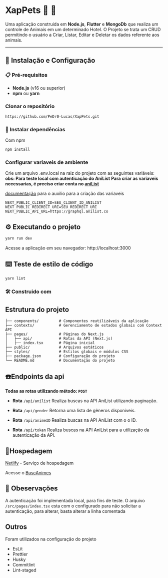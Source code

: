 # **XapPets 🐶 🏢**

Uma aplicação construida em **Node.js**, **Flutter** e **MongoDb** que realiza um controle de Animais em um determinado Hotel. O Projeto se trata um CRUD permitindo
o usuário a Criar, Listar, Editar e Deletar os dados referente aos animais.

---

## **🚀 Instalação e Configuração**

### **📋 Pré-requisitos**

- **Node.js** (v16 ou superior)
- **npm** ou **yarn**

### **Clonar o repositório**

```bash
https://github.com/PeDr0-Lucas/XapPets.git

````
### **🔧 Instalar dependências**

Com npm
```bash
npm install
````
### **Configurar variaveis de ambiente**
Crie um arquivo .env.local na raiz do projeto com as seguintes variáveis:
**obs: Para teste local com autenticação do AniList**
**Para criar as variaveis necessarias, é preciso criar conta no [aniList](https://anilist.co/)**

[documentação](https://docs.anilist.co/guide/auth/) para o auxilio para a criação das variaveis 
```.env
NEXT_PUBLIC_CLIENT_ID=SEU_CLIENT_ID_ANILIST
NEXT_PUBLIC_REDIRECT_URI=SEU_REDIRECT_URI
NEXT_PUBLIC_API_URL=https://graphql.anilist.co
````
## **⚙ Executando o projeto**
```bash
yarn run dev
```
Acesse a aplicação em seu navegador: http://localhost:3000

## **⌨️ Teste de estilo de código**
```bash
yarn lint
```

### **🛠️ Construido com**



## **Estrutura do projeto**
```
├── components/         # Componentes reutilizáveis da aplicação
├── contexts/           # Gerenciamento de estados globais com Context API
├── pages/              # Páginas do Next.js
│   ├── api/            # Rotas da API (Next.js)
│   ├── index.tsx       # Página inicial
├── public/             # Arquivos estáticos
├── styles/             # Estilos globais e módulos CSS
├── package.json        # Configuração do projeto
└── README.md           # Documentação do projeto
```
## **☎️Endpoints da api**
**Todas as rotas utilizando método: `POST`**

* **Rota** `/api/anilist`
Realiza buscas na API AniList utilizando paginação.

* **Rota** `/api/gender`
Retorna uma lista de gêneros disponíveis.

* **Rota** `/api/animeID`
Realiza buscas na API AniList com o o ID.

* **Rota** `/api/token`
Realiza buscas na API AniList para a utilização da autenticação da API.

## **🛜Hospedagem**
[Netlify](https://www.netlify.com/) - Serviço de hospedagem

Acesse o [BuscAnimes](https://buscanimes.netlify.app/)

## **👀 Obeservações**
A autenticação foi implementada local, para fins de teste.
O arquivo `/src/pages/index.tsx` esta com o configurado para não solicitar a autenticação, para alterar, basta alterar a linha comentada


## **Outros**
Foram utilizados na configuração do projeto
* EsLit
* Prettier
* Husky
* Commitlint
* Lint-staged
